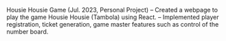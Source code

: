Housie Housie Game (Jul. 2023, Personal Project)
– Created a webpage to play the game Housie Housie (Tambola) using React.
– Implemented player registration, ticket generation, game master features such as control of the number board.
